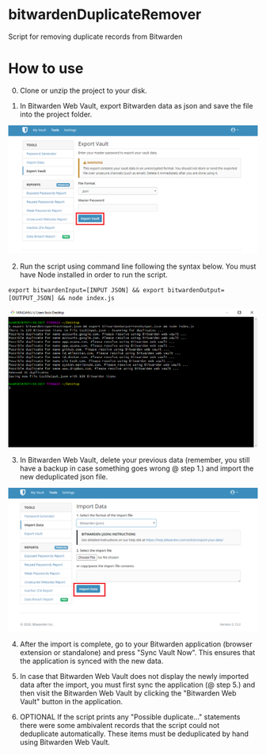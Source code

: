 # bitwardenDuplicateRemover
Script for removing duplicate records from Bitwarden

# How to use

0. Clone or unzip the project to your disk.

1. In Bitwarden Web Vault, export Bitwarden data as json and save the file into the project folder.

![](https://raw.githubusercontent.com/noviewpoint/bitwardenDuplicateRemover/master/exporting%20bitwarden%20json.png)

2. Run the script using command line following the syntax below. You must have Node installed in order to run the script.

```
export bitwardenInput=[INPUT JSON] && export bitwardenOutput=[OUTPUT_JSON] && node index.js
```

![](https://raw.githubusercontent.com/noviewpoint/bitwardenDuplicateRemover/master/running%20the%20script.png)

3. In Bitwarden Web Vault, delete your previous data (remember, you still have a backup in case something goes wrong @ step 1.) and import the new deduplicated json file.

![](https://raw.githubusercontent.com/noviewpoint/bitwardenDuplicateRemover/master/importing%20deduplicated%20bitwarden%20json.png)

4. After the import is complete, go to your Bitwarden application (browser extension or standalone) and press "Sync Vault Now". This ensures that the application is synced with the new data.

5. In case that Bitwarden Web Vault does not display the newly imported data after the import, you must first sync the application (@ step 5.) and then visit the Bitwarden Web Vault by clicking the "Bitwarden Web Vault" button in the application.

6. OPTIONAL
If the script prints any "Possible duplicate..." statements there were some ambivalent records that the script could not deduplicate automatically. These items must be deduplicated by hand using Bitwarden Web Vault.
